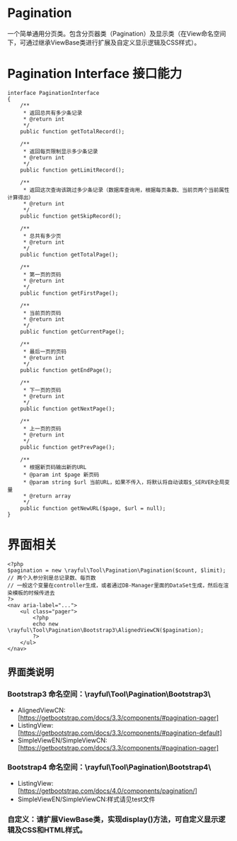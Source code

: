 # Pagination
一个简单通用分页类。包含分页器类（Pagination）及显示类（在View命名空间下，可通过继承ViewBase类进行扩展及自定义显示逻辑及CSS样式）。

# Pagination Interface 接口能力
```
interface PaginationInterface
{
    /**
     * 返回总共有多少条记录
     * @return int
     */
    public function getTotalRecord();

    /**
     * 返回每页限制显示多少条记录
     * @return int
     */
    public function getLimitRecord();

    /**
     * 返回这次查询该跳过多少条记录（数据库查询用，根据每页条数、当前页两个当前属性计算得出）
     * @return int
     */
    public function getSkipRecord();

    /**
     * 总共有多少页
     * @return int
     */
    public function getTotalPage();

    /**
     * 第一页的页码
     * @return int
     */
    public function getFirstPage();

    /**
     * 当前页的页码
     * @return int
     */
    public function getCurrentPage();

    /**
     * 最后一页的页码
     * @return int
     */
    public function getEndPage();

    /**
     * 下一页的页码
     * @return int
     */
    public function getNextPage();

    /**
     * 上一页的页码
     * @return int
     */
    public function getPrevPage();

    /**
     * 根据新页码输出新的URL
     * @param int $page 新页码
     * @param string $url 当前URL，如果不传入，将默认将自动读取$_SERVER全局变量
     * @return array
     */
    public function getNewURL($page, $url = null);
}
```
# 界面相关
```
<?php
$pagination = new \rayful\Tool\Pagination\Pagination($count, $limit);
// 两个入参分别是总记录数、每页数
// 一般这个变量在controller生成，或者通过DB-Manager里面的DataSet生成，然后在渲染模板的时候传进去
?>
<nav aria-label="...">
    <ul class="pager">
        <?php
        echo new \rayful\Tool\Pagination\Bootstrap3\AlignedViewCN($pagination);
        ?>
    </ul>
</nav>
```

## 界面类说明
### Bootstrap3 命名空间：\rayful\Tool\Pagination\Bootstrap3\
* AlignedViewCN: [https://getbootstrap.com/docs/3.3/components/#pagination-pager]
* ListingView:[https://getbootstrap.com/docs/3.3/components/#pagination-default]
* SimpleViewEN/SimpleViewCN:[https://getbootstrap.com/docs/3.3/components/#pagination-pager]

### Bootstrap4 命名空间：\rayful\Tool\Pagination\Bootstrap4\
* ListingView:[https://getbootstrap.com/docs/4.0/components/pagination/]
* SimpleViewEN/SimpleViewCN:样式请见test文件

### 自定义：请扩展ViewBase类，实现display()方法，可自定义显示逻辑及CSS和HTML样式。